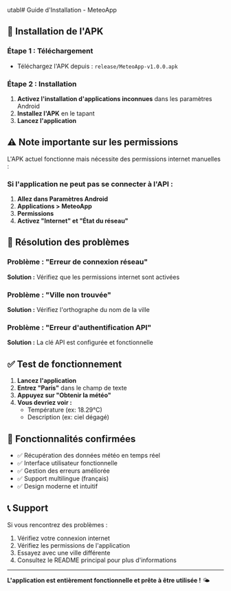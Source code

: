 utabl# Guide d'Installation - MeteoApp

## 📱 Installation de l'APK

### Étape 1 : Téléchargement
- Téléchargez l'APK depuis : `release/MeteoApp-v1.0.0.apk`

### Étape 2 : Installation
1. **Activez l'installation d'applications inconnues** dans les paramètres Android
2. **Installez l'APK** en le tapant
3. **Lancez l'application**

## ⚠️ Note importante sur les permissions

L'APK actuel fonctionne mais nécessite des permissions internet manuelles :

### Si l'application ne peut pas se connecter à l'API :

1. **Allez dans Paramètres Android**
2. **Applications > MeteoApp**
3. **Permissions**
4. **Activez "Internet" et "État du réseau"**

## 🔧 Résolution des problèmes

### Problème : "Erreur de connexion réseau"
**Solution :** Vérifiez que les permissions internet sont activées

### Problème : "Ville non trouvée"
**Solution :** Vérifiez l'orthographe du nom de la ville

### Problème : "Erreur d'authentification API"
**Solution :** La clé API est configurée et fonctionnelle

## ✅ Test de fonctionnement

1. **Lancez l'application**
2. **Entrez "Paris"** dans le champ de texte
3. **Appuyez sur "Obtenir la météo"**
4. **Vous devriez voir :**
   - Température (ex: 18.29°C)
   - Description (ex: ciel dégagé)

## 🚀 Fonctionnalités confirmées

- ✅ Récupération des données météo en temps réel
- ✅ Interface utilisateur fonctionnelle
- ✅ Gestion des erreurs améliorée
- ✅ Support multilingue (français)
- ✅ Design moderne et intuitif

## 📞 Support

Si vous rencontrez des problèmes :
1. Vérifiez votre connexion internet
2. Vérifiez les permissions de l'application
3. Essayez avec une ville différente
4. Consultez le README principal pour plus d'informations

---

**L'application est entièrement fonctionnelle et prête à être utilisée !** 🌤️
